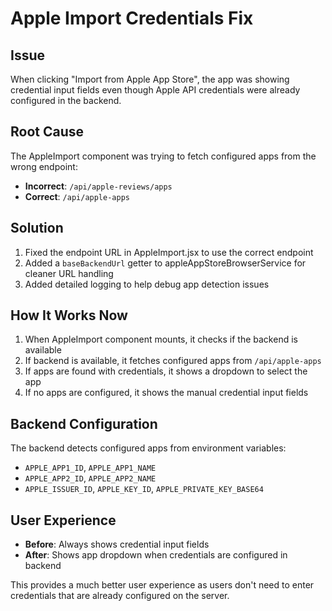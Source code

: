 # Apple Import Credentials Fix

## Issue
When clicking "Import from Apple App Store", the app was showing credential input fields even though Apple API credentials were already configured in the backend.

## Root Cause
The AppleImport component was trying to fetch configured apps from the wrong endpoint:
- **Incorrect**: `/api/apple-reviews/apps`
- **Correct**: `/api/apple-apps`

## Solution
1. Fixed the endpoint URL in AppleImport.jsx to use the correct endpoint
2. Added a `baseBackendUrl` getter to appleAppStoreBrowserService for cleaner URL handling
3. Added detailed logging to help debug app detection issues

## How It Works Now
1. When AppleImport component mounts, it checks if the backend is available
2. If backend is available, it fetches configured apps from `/api/apple-apps`
3. If apps are found with credentials, it shows a dropdown to select the app
4. If no apps are configured, it shows the manual credential input fields

## Backend Configuration
The backend detects configured apps from environment variables:
- `APPLE_APP1_ID`, `APPLE_APP1_NAME`
- `APPLE_APP2_ID`, `APPLE_APP2_NAME`
- `APPLE_ISSUER_ID`, `APPLE_KEY_ID`, `APPLE_PRIVATE_KEY_BASE64`

## User Experience
- **Before**: Always shows credential input fields
- **After**: Shows app dropdown when credentials are configured in backend

This provides a much better user experience as users don't need to enter credentials that are already configured on the server.